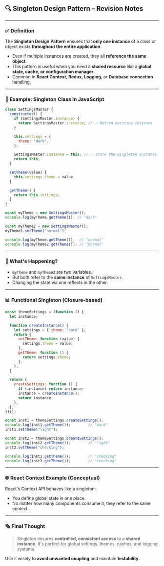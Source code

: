 ## 🔍 **Singleton Design Pattern – Revision Notes**

---

### ✅ **Definition**

The **Singleton Design Pattern** ensures that **only one instance** of a class or object exists **throughout the entire application**.

* Even if multiple instances are created, they all **reference the same object**.
* This pattern is useful when you need a **shared resource** like a **global state, cache, or configuration manager**.
* Common in **React Context**, **Redux**, **Logging**, or **Database connection** handling.

---

### 🧱 **Example: Singleton Class in JavaScript**

```js
class SettingsMaster {
  constructor() {
    if (SettingsMaster.instance) {
      return SettingsMaster.instance; // ✅ Return existing instance
    }

    this.settings = {
      theme: "dark",
    };

    SettingsMaster.instance = this; // ✅ Store the singleton instance
    return this;
  }

  setTheme(value) {
    this.settings.theme = value;
  }

  getTheme() {
    return this.settings;
  }
}

const myTheme = new SettingsMaster();
console.log(myTheme.getTheme()); // "dark"

const myTheme2 = new SettingsMaster();
myTheme2.setTheme("normal");

console.log(myTheme.getTheme());  // "normal"
console.log(myTheme2.getTheme()); // "normal"
```

---

### 🔁 **What's Happening?**

* `myTheme` and `myTheme2` are two variables.
* But both refer to the **same instance** of `SettingsMaster`.
* Changing the state via one reflects in the other.

---

### 📊 **Functional Singleton (Closure-based)**

```js
const themeSettings = (function () {
  let instance;

  function createInstance() {
    let settings = { theme: "dark" };
    return {
      setTheme: function (value) {
        settings.theme = value;
      },
      getTheme: function () {
        return settings.theme;
      },
    };
  }

  return {
    createSettings: function () {
      if (instance) return instance;
      instance = createInstance();
      return instance;
    },
  };
})();

const inst1 = themeSettings.createSettings();
console.log(inst1.getTheme());        // "dark"
inst1.setTheme("light");

const inst2 = themeSettings.createSettings();
console.log(inst2.getTheme());        // "light"
inst2.setTheme("checking");

console.log(inst1.getTheme());        // "checking"
console.log(inst2.getTheme());        // "checking"
```

---

### 🌐 **React Context Example (Conceptual)**

React's Context API behaves like a singleton:

* You define global state in one place.
* No matter how many components consume it, they refer to the same context.

---

### 🗞 **Final Thought**

> Singleton ensures **controlled, consistent access** to a **shared instance**. It's perfect for global settings, themes, caches, and logging systems.

Use it wisely to **avoid unwanted coupling** and maintain **testability**.
